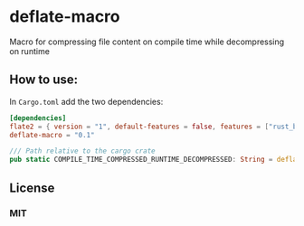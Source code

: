 # deflate-macro

Macro for compressing file content on compile time while decompressing on runtime

## How to use:
In `Cargo.toml` add the two dependencies:

```toml
[dependencies]
flate2 = { version = "1", default-features = false, features = ["rust_backend"] }
deflate-macro = "0.1"
```

```rust
/// Path relative to the cargo crate
pub static COMPILE_TIME_COMPRESSED_RUNTIME_DECOMPRESSED: String = deflate_macro::decompress!("addons.json");
```

## License
### MIT
